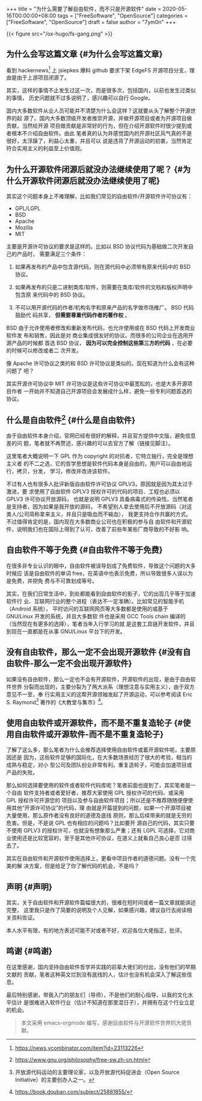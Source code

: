 +++
title = "为什么需要了解自由软件，而不只是开源软件"
date = 2020-05-16T00:00:00+08:00
tags = ["FreeSoftware", "OpenSource"]
categories = ["FreeSoftware", "OpenSource"]
draft = false
author = "7ym0n"
+++

{{< figure src="/ox-hugo/fs-gang.png" >}}


## 为什么会写这篇文章 {#为什么会写这篇文章}

  看到 hackernews[^fn:1] 上 jsiepkes 爆料 github 要求下架 EdgeFS 开源项目分支，理
由是由于上游项目闭源了。

  其实，这样的事情不止发生过这一次，而是很多次，包括国内，以前也发生过类似的事情，
历史问题就不过多说明了，感兴趣可以自行 Google。

  国内大多数软件从业人员可能并不清楚为什么会这样？这就要从头了解整个开源世界的起
源了。国内大多数顶级开发者推崇开源，并做开源项目或者为开源项目做贡献，当然给开源
项目做贡献是非常好的行为，但在介绍开源软件时很少提到或者根本不介绍自由软件。由此
笔者真的认为并感觉国内的开源社区风气真的不是很好，太浮躁了，利益心太重，并且可以
说是违背了开源运动的初衷，当然肯定符合实用主义的利益至上价值观。


## 为什么开源软件闭源后就没办法继续使用了呢？ {#为什么开源软件闭源后就没办法继续使用了呢}

其实这个问题本身上不难理解，比如我们常见的自由软件/开源软件许可协议有：

-   GPL/LGPL
-   BSD
-   Apache
-   Mozilla
-   MIT

  主要是开源许可协议的要求是这样的。比如以 BSD 协议代码为基础做二次开发自己的产品时，
需要满足三个条件：

1.  如果再发布的产品中包含源代码，则在源代码中必须带有原来代码中的 BSD 协议。

2.  如果再发布的只是二进制类库/软件，则需要在类库/软件的文档和版权声明中包含原
    来代码中的 BSD 协议。

3.  不可以用开源代码的作者/机构名字和原来产品的名字做市场推广。 BSD 代码鼓励代
    码共享， **但需要尊重代码作者的著作权** 。

  BSD 由于允许使用者修改和重新发布代码，也允许使用或在 BSD 代码上开发商业软件发
布和销售，因此是对 商业集成很友好的协议。而很多的公司企业在选用开源产品的时候都
首选 BSD 协议， **因为可以完全控制这些第三方的代码** ，在必要的时候可以修改或者二
次开发。

  像 Apache 许可协议之类的和 BSD 许可协议是类似的。现在知道为什么会有这种问题了
吧？

  其实开源许可协议中 MIT 许可协议是这些许可协议中最宽松的，也是大多开源项目作者
一开始并不知道自己开源项目会发展成什么样，避免一些专利问题首选的协议。


## 什么是自由软件[^fn:2] {#什么是自由软件}

  由于自由软件本身介绍，官网已经有很好的解释，并且官方提供中文版，避免信息差的问
题，笔者就不再赘述，感兴趣的可以去官方了解（链接见脚注）。

  这里笔者大概说明一下 GPL 作为 copyright 的对抗者，它特立独行，完全是理想主义者
的不二之选，它的哲学思想是软件代码本身是自由的，用户可以自由地运行，拷贝，分发，
学习，修改并改进该软件。

  不过有人也有很多人批评新版自由软件许可协议 GPLV3，原因就是因为其太过于激进，要
求使用了自由软件 GPLV3 授权许可的代码的项目、工程也必须以 GPLV3 许可协议开放源码，
也就是说明 GPLV3 具备病毒式的传染性。当然笔者是支持者，因为如果是我开放的源码，
不希望别人拿去使用后不开放源码（对这类人/公司简称拿来主义，并且只是吸血而不输血），
我更支持合作共赢的方式。不过值得肯定的是，国内现在大多数商业公司也在积极的参与自
由软件和开源软件，说明我们也在国际上得到了认可，改善了前些年某些厂商导致的不好影
响。


## 自由软件不等于免费 {#自由软件不等于免费}

  在很多非专业认识的眼中，自由软件被误导划成了免费软件，导致这个问题的大多时候应
该是自由软件的单词 free，在英语中也表示免费，所以导致很多人误以为是免费，并把免
费与不可靠划成等号。

  其实，在我们日常生活中，到处都能看到自由软件的影子，它的出现几乎等于加速软件行
业、互联网行业的整个进程（表达不一定准确）。比如常见的智能手机（Android 系统），
平时访问的互联网网页等大多数都是使用的或基于 GNU/Linux 开发的系统，并且大多数软
件也是采用 GCC Tools chain 编译的（当然现在有更多的选择），笔者当年入行学习的就
是这套工具链开发软件，并且到现在一直都是在从事 GNU/Linux 平台下的开发。


## 没有自由软件，那么一定不会出现开源软件 {#没有自由软件-那么一定不会出现开源软件}

  如果没有自由软件，那么一定也不会有开源软件，开源软件的出现，是由于自由软件世界
分裂而出现的，主要分裂为了两大派系（理想注意与实用主义），由于双方意见不一至，奉
行实用主义的这帮开源领袖发起了开源运动，可以参考阅读 Eric S. Raymond[^fn:3]
著作的《大教堂与集市》[^fn:4]。


## 使用自由软件或开源软件，而不是不重复造轮子 {#使用自由软件或开源软件-而不是不重复造轮子}

  了解了这么多，那么笔者为什么会推荐选择使用自由软件或着开源软件呢，主要原因还是
因为，这些软件足够的国际化，在大多数场景经历了很大的考验，相当的成熟与稳定，对小
型公司及团队创业非常有利。重复造轮子，可能会加速项目或产品的失败。

  那么如何选择要使用的软件或者软件代码库呢？笔者前面也提到了，其实笔者是一个自由
软件支持者或者爱好者，推荐大家使用 GPL 授权许可的代码、或采用 GPL 授权许可开源您的
项目以及参与自由软件项目；所以还是不推荐随随便便使用其他“开源许可协议”的代码，理
由就是开篇提到的问题，如果一个开源项目被大量使用，那么原作者没有良好的道德及底线
原则，那么后续带来的就是无穷的危害。但是，不是说 GPL 也有相应的问题吗？比如要开
源自己的代码，其实只要不使用 GPLV3 的授权许可，也就没有想象那么严重；还有 LGPL
可选择，它对商业使用还是比较宽容的，至于是其他许可协议，在道义上就看自己良心是否
过得去了。

  其实在自由软件和开源软件使用选择上，更看中项目作者的道德问题。没有一个完美的解
决方案，但是给足了你了解代码的机会，不是吗？


## 声明 {#声明}

  其实，关于自由软件和开源软件篇幅很大的，很难在短时间或者一篇文章就能讲述完整，
这里我只是作了简要的说明及个人见解，如果感兴趣，建议自行去阅读相关资料佐证。

本人水平有限，有的地方表述可能不对或者不好，欢迎各位大佬指正，批评。


## 鸣谢 {#鸣谢}

  在这里感谢，国内坚持自由软件哲学并实践的前辈大佬们的付出，没有他们的早期文献的
贡献，笔者这种英文烂到没有底线的人，估计也没有机会深入了解这些信息。

  最后特别感谢，带我入门的朋友们（导师），不是他们的耐心指导，以我的文化水平估计
是很难进入软件行业（估计不知道在那里混日子），并拥有在这个行业立足的机会。

> 本文采用 emacs-orgmode 编写，感谢自由软件与开源软件世界的大佬贡献。

[^fn:1]: <https://news.ycombinator.com/item?id=23113226>
[^fn:2]: <https://www.gnu.org/philosophy/free-sw.zh-cn.html>
[^fn:3]: 开放源代码运动的主要理论家，以及开放源代码促进会（Open Source Initiative）的主要创办人之一。
[^fn:4]: <https://book.douban.com/subject/25881855/>
